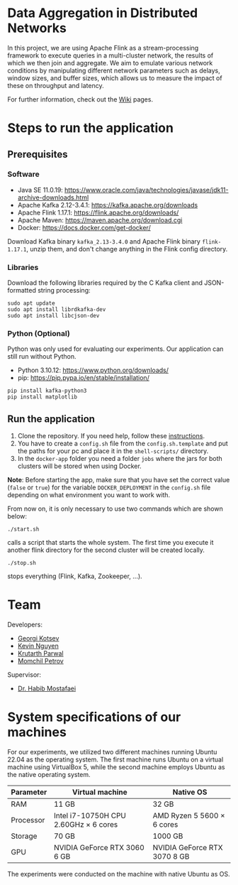 # Data Aggregation in Distributed Networks

In this project, we are using Apache Flink as a stream-processing framework to execute queries in a multi-cluster network, the results of which we then join and aggregate. We aim to emulate various network conditions by manipulating different network parameters such as delays, window sizes, and buffer sizes, which allows us to measure the impact of these on throughput and latency.

For further information, check out the [Wiki](https://github.com/kevinnguyen20/data-aggregation-in-distributed-networks/wiki) pages.

# Steps to run the application

## Prerequisites

### Software

- Java SE 11.0.19: https://www.oracle.com/java/technologies/javase/jdk11-archive-downloads.html
- Apache Kafka 2.12-3.4.1: https://kafka.apache.org/downloads
- Apache Flink 1.17.1: https://flink.apache.org/downloads/
- Apache Maven: https://maven.apache.org/download.cgi
- Docker: https://docs.docker.com/get-docker/

Download Kafka binary `kafka_2.13-3.4.0` and Apache Flink binary `flink-1.17.1`, unzip them, and don't change anything in the Flink config directory.

### Libraries

Download the following libraries required by the C Kafka client and JSON-formatted string processing:

```
sudo apt update
sudo apt install librdkafka-dev
sudo apt install libcjson-dev
```

### Python (Optional)

Python was only used for evaluating our experiments. Our application can still run without Python.

- Python 3.10.12: https://www.python.org/downloads/
- pip: https://pip.pypa.io/en/stable/installation/

```
pip install kafka-python3
pip install matplotlib
```

## Run the application

1. Clone the repository. If you need help, follow these [instructions](https://docs.github.com/en/repositories/creating-and-managing-repositories/cloning-a-repository).
2. You have to create a `config.sh` file from the `config.sh.template` and put the paths for your pc and place it in the `shell-scripts/` directory.
3. In the ```docker-app``` folder you need a folder `jobs` where the jars for both clusters will be stored when using Docker.

**Note**: Before starting the app, make sure that you have set the correct value (`false` or `true`) for the variable ```DOCKER_DEPLOYMENT``` in the ```config.sh``` file depending on what environment you want to work with.

From now on, it is only necessary to use two commands which are shown below:

```
./start.sh
```
calls a script that starts the whole system. The first time you execute it another flink directory for the second cluster will be created locally.

```
./stop.sh
```
stops everything (Flink, Kafka, Zookeeper, ...).

# Team

Developers:

* [Georgi Kotsev](https://github.com/gogokotsev00)
* [Kevin Nguyen](https://github.com/kevinnguyen20)
* [Krutarth Parwal](https://github.com/krutarth4)
* [Momchil Petrov](https://github.com/Smoothex)

Supervisor:

* [Dr. Habib Mostafaei](https://www.tue.nl/en/research/researchers/habib-mostafaei/)

# System specifications of our machines

For our experiments, we utilized two different machines running Ubuntu 22.04 as the operating system. The first machine runs Ubuntu on a virtual machine using VirtualBox 5, while the second machine employs Ubuntu as the native operating system.

Parameter | Virtual machine | Native OS
|---|---|---|
RAM | 11 GB | 32 GB
Processor | Intel i7-10750H CPU 2.60GHz × 6 cores | AMD Ryzen 5 5600 × 6 cores
Storage | 70 GB | 1000 GB
GPU | NVIDIA GeForce RTX 3060 6 GB | NVIDIA GeForce RTX 3070 8 GB

The experiments were conducted on the machine with native Ubuntu as OS.
